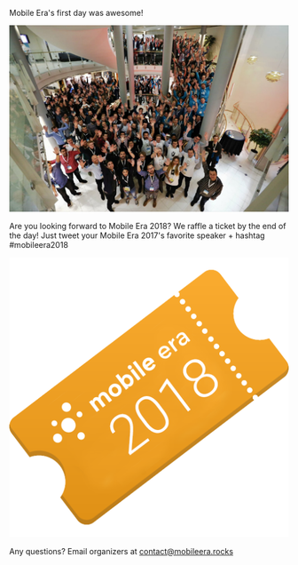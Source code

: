 
Mobile Era's first day was awesome!

![](./images/posts/me17.jpg)

Are you looking forward to Mobile Era 2018? We raffle a ticket by the end of the day! Just tweet your Mobile Era 2017's favorite speaker + hashtag #mobileera2018

![](./images/posts/2018.png)

Any questions? Email organizers at [contact@mobileera.rocks](mailto:contact@mobileera.rocks)